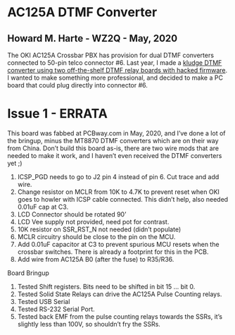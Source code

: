 # AC125A DTMF Converter


## Howard M. Harte - WZ2Q - May, 2020

The OKI AC125A Crossbar PBX has provision for dual DTMF converters connected to 50-pin telco connector #6.  Last year, I made a [kludge DTMF converter using two off-the-shelf DTMF relay boards with hacked firmware](https://github.com/hharte/stc15_dtmf).  I wanted to make something more professional, and decided to make a PC board that could plug directly into connector #6.


# Issue 1 - ERRATA

This board was fabbed at PCBway.com in May, 2020, and I’ve done a lot of the bringup, minus the MT8870 DTMF converters which are on their way from China.  Don’t build this board as-is, there are two wire mods that are needed to make it work, and I haven’t even received the DTMF converters yet ;)



1. ICSP_PGD needs to go to J2 pin 4 instead of pin 6. Cut trace and add wire.
2. Change resistor on MCLR from 10K to 4.7K to prevent reset when OKI goes to howler with ICSP cable connected.  This didn’t help, also needed 0.01uF cap at C3.
3. LCD Connector should be rotated 90’
4. LCD Vee supply not provided, need pot for contrast.
5. 10K resistor on SSR_RST_N not needed (didn’t populate)
6. MCLR circuitry should be close to the pin on the MCU.
7. Add 0.01uF capacitor at C3 to prevent spurious MCU resets when the crossbar switches.  There is already a footprint for this in the PCB.
8. Add wire from AC125A B0 (after the fuse) to R35/R36.

Board Bringup



1. Tested Shift registers.  Bits need to be shifted in bit 15 … bit 0.
2. Tested Solid State Relays can drive the AC125A Pulse Counting relays.
3. Tested USB Serial
4. Tested RS-232 Serial Port.
5. Tested back EMF from the pulse counting relays towards the SSRs, it’s slightly less than 100V, so shouldn’t fry the SSRs.

